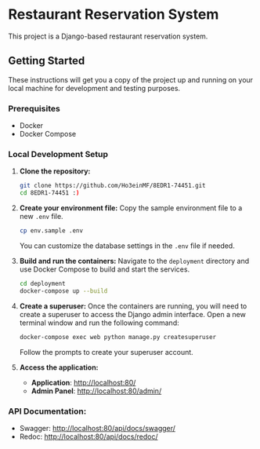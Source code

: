 # Restaurant Reservation System

This project is a Django-based restaurant reservation system.

## Getting Started

These instructions will get you a copy of the project up and running on your local machine for development and testing purposes.

### Prerequisites

-   Docker
-   Docker Compose

### Local Development Setup

1.  **Clone the repository:**
    ```bash
    git clone https://github.com/Ho3einMF/8EDR1-74451.git
    cd 8EDR1-74451 :)
    ```

2.  **Create your environment file:**
    Copy the sample environment file to a new `.env` file.
    ```bash
    cp env.sample .env
    ```
    You can customize the database settings in the `.env` file if needed.

3.  **Build and run the containers:**
    Navigate to the `deployment` directory and use Docker Compose to build and start the services.
    ```bash
    cd deployment
    docker-compose up --build
    ```

4.  **Create a superuser:**
    Once the containers are running, you will need to create a superuser to access the Django admin interface. Open a new terminal window and run the following command:
    ```bash
    docker-compose exec web python manage.py createsuperuser
    ```
    Follow the prompts to create your superuser account.

   5.  **Access the application:**<br>
        - **Application**: [http://localhost:80/](http://localhost:80)
        - **Admin Panel**: [http://localhost:80/admin/](http://localhost:80/admin/)

### API Documentation:
- Swagger: [http://localhost:80/api/docs/swagger/](http://localhost:80/api/docs/swagger/)
- Redoc: [http://localhost:80/api/docs/redoc/](http://localhost:80/api/docs/redoc/)
